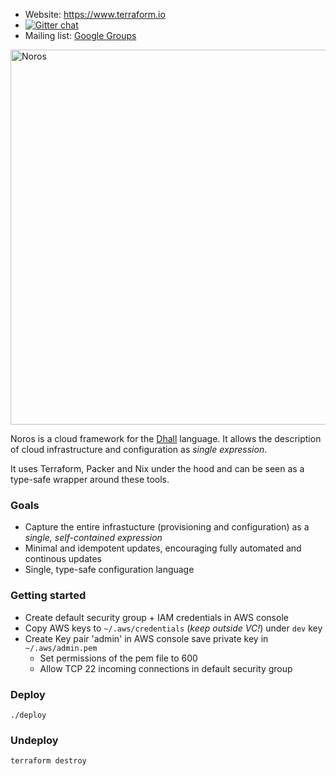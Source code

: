 - Website: https://www.terraform.io
- [![Gitter chat](https://badges.gitter.im/hashicorp-terraform/Lobby.png)](https://gitter.im/hashicorp-terraform/Lobby)
- Mailing list: [Google Groups](http://groups.google.com/group/terraform-tool)

<img alt="Noros" src="https://dl.dropboxusercontent.com/s/aig30sypi5avyul/noros_logo.png" width="600">

Noros is a cloud framework for the [Dhall](https://dhall-lang.org/) language. It allows the description of cloud infrastructure and configuration as *single expression*.

It uses Terraform, Packer and Nix under the hood and can be seen as a type-safe wrapper around these tools.

### Goals
- Capture the entire infrastucture (provisioning and configuration) as a *single, self-contained expression*
- Minimal and idempotent updates, encouraging fully automated and continous updates
- Single, type-safe configuration language

### Getting started

- Create default security group + IAM credentials in AWS console
- Copy AWS keys to `~/.aws/credentials` (*keep outside VC!*) under `dev` key
- Create Key pair 'admin' in AWS console save private key in `~/.aws/admin.pem`
  - Set permissions of the pem file to 600
  - Allow TCP 22 incoming connections in default security group

### Deploy

    ./deploy

### Undeploy

    terraform destroy
